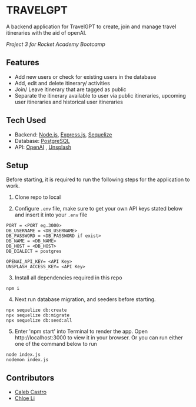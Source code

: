 # TRAVELGPT

A backend application for TravelGPT to create, join and manage travel itineraries with the aid of openAI.

_Project 3 for Rocket Academy Bootcamp_

## Features

- Add new users or check for existing users in the database
- Add, edit and delete itinerary/ activities
- Join/ Leave itinerary that are tagged as public
- Separate the itinerary available to user via public itineraries, upcoming user itineraries and historical user itineraries

## Tech Used

- Backend: [Node.js](https://nodejs.org/en), [Express.js](https://expressjs.com/), [Sequelize](https://sequelize.org/)
- Database: [PostgreSQL](https://www.postgresql.org/)
- API: [OpenAI](https://openai.com/product) , [Unsplash](https://unsplash.com/)

## Setup

Before starting, it is required to run the following steps for the application to work.

1. Clone repo to local

2. Configure `.env` file, make sure to get your own API keys stated below and insert it into your `.env` file

```
PORT = <PORT eg.3000>
DB_USERNAME = <DB_USERNAME>
DB_PASSWORD = <DB_PASSWORD if exist>
DB_NAME = <DB_NAME>
DB_HOST = <DB_HOST>
DB_DIALECT = postgres

OPENAI_API_KEY= <API Key>
UNSPLASH_ACCESS_KEY= <API Key>
```

3. Install all dependencies required in this repo

```
npm i
```

4. Next run database migration, and seeders before starting.

```
npx sequelize db:create
npx sequelize db:migrate
npx sequelize db:seed:all
```

5. Enter 'npm start' into Terminal to render the app. Open http://localhost:3000 to view it in your browser. Or you can run either one of the command below to run

```
node index.js
nodemon index.js
```

## Contributors

- [Caleb Castro](https://github.com/calebcianc)
- [Chloe Li](https://github.com/khloeli)
